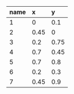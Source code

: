 |name|x|y|
|:----|:----|:----|
|1|0|0.1|
|2|0.45|0|
|3|0.2|0.75|
|4|0.7|0.45|
|5|0.7|0.8|
|6|0.2|0.3|
|7|0.45|0.9|